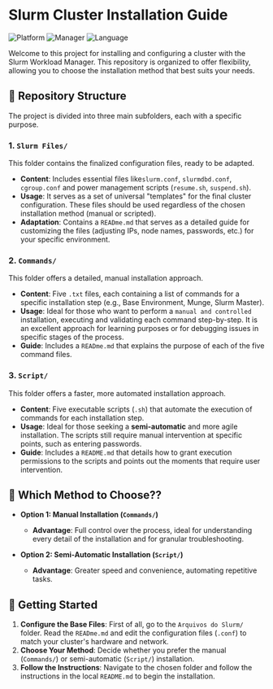 # Slurm Cluster Installation Guide

![Platform](https://img.shields.io/badge/Plataforma-Linux-green.svg)
![Manager](https://img.shields.io/badge/Gerenciador-Slurm-blue.svg)
![Language](https://img.shields.io/badge/Scripts-Bash-orange.svg)

Welcome to this project for installing and configuring a cluster with the Slurm Workload Manager. This repository is organized to offer flexibility, allowing you to choose the installation method that best suits your needs.

## 📁 Repository Structure

The project is divided into three main subfolders, each with a specific purpose.

### 1. `Slurm Files/`
This folder contains the finalized configuration files, ready to be adapted.

* **Content**: Includes essential files like`slurm.conf`, `slurmdbd.conf`, `cgroup.conf` and power management scripts (`resume.sh`, `suspend.sh`).
* **Usage**:  It serves as a set of universal "templates" for the final cluster configuration. These files should be used regardless of the chosen installation method (manual or scripted).
* **Adaptation**: Contains a `READme.md` that serves as a detailed guide for customizing the files (adjusting IPs, node names, passwords, etc.) for your specific environment.

### 2. `Commands/`
This folder offers a detailed, manual installation approach.

* **Content**: Five `.txt` files, each containing a list of commands for a specific installation step (e.g., Base Environment, Munge, Slurm Master).
* **Usage**: Ideal for those who want to perform a `manual and controlled` installation, executing and validating each command step-by-step. It is an excellent approach for learning purposes or for debugging issues in specific stages of the process.
* **Guide**: Includes a `READme.md` that explains the purpose of each of the five command files.

### 3. `Script/`
This folder offers a faster, more automated installation approach.

* **Content**: Five executable scripts (`.sh`) that automate the execution of commands for each installation step.
* **Usage**: Ideal for those seeking a **semi-automatic** and more agile installation. The scripts still require manual intervention at specific points, such as entering passwords.
* **Guide**: Includes a `README.md` that details how to grant execution permissions to the scripts and points out the moments that require user intervention.

## 🤔  Which Method to Choose??

* **Option 1: Manual Installation (`Commands/`)**
    * **Advantage**: Full control over the process, ideal for understanding every detail of the installation and for granular troubleshooting.

* **Option 2: Semi-Automatic Installation (`Script/`)**
    * **Advantage**: Greater speed and convenience, automating repetitive tasks.

## 🚀 Getting Started

1.  **Configure the Base Files**: First of all, go to the `Arquivos do Slurm/` folder. Read the `READme.md` and edit the configuration files (`.conf`) to match your cluster's hardware and network.
2.  **Choose Your Method**: Decide whether you prefer the manual (`Commands/`) or semi-automatic (`Script/`) installation.
3.  **Follow the Instructions**:  Navigate to the chosen folder and follow the instructions in the local `README.md` to begin the installation.